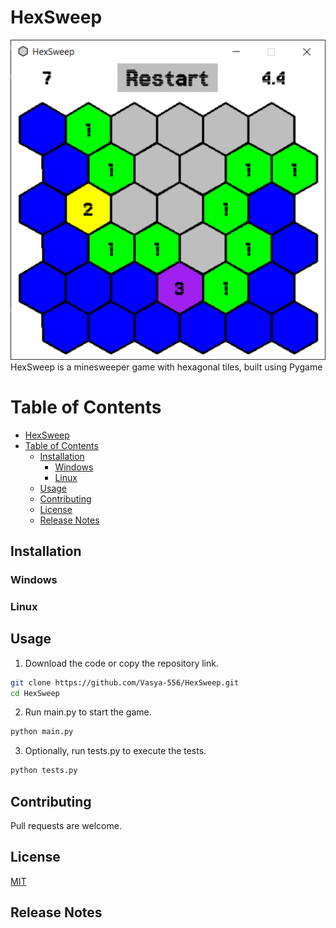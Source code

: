 # HexSweep

![](image.png)
HexSweep is a minesweeper game with hexagonal tiles, built using Pygame

# Table of Contents

- [HexSweep](#hexsweep)
- [Table of Contents](#table-of-contents)
  - [Installation](#installation)
    - [Windows](#windows)
    - [Linux](#linux)
  - [Usage](#usage)
  - [Contributing](#contributing)
  - [License](#license)
  - [Release Notes](#release-notes)

## Installation

### Windows
### Linux

## Usage

1. Download the code or copy the repository link.
```bash
git clone https://github.com/Vasya-556/HexSweep.git
cd HexSweep
```
2. Run main.py to start the game.
```bash
python main.py
```
3. Optionally, run tests.py to execute the tests.
```bash
python tests.py
```

## Contributing

Pull requests are welcome.

## License

[MIT](LICENSE)

## Release Notes